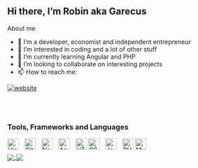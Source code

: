 ## Hi there, I’m Robin aka Garecus

About me
- 👋 I’m a developer, economist and independent entrepreneur
- 👀 I’m interested in coding and a lot of other stuff
- 🌱 I’m currently learning Angular and PHP
- 💞️ I’m looking to collaborate on interesting projects
- 📫 How to reach me:

[![website](https://img.shields.io/website?label=inlog-it.de&style=for-the-badge&url=https%3A%2F%2Finlog-it.de)](https://inlog-it.de)

<br />
<br />

### Tools, Frameworks and Languages
[<img align="left" alt="Visual Studio Code" width="26px" src="https://cdn.jsdelivr.net/gh/devicons/devicon/icons/vscode/vscode-original.svg" style="padding-right: 10px;" />][website]
[<img align="left" alt="Git and GitHub" width="26px" src="https://cdn.jsdelivr.net/gh/devicons/devicon/icons/git/git-original.svg" style="padding-right: 10px;" />][website]

[<img align="left" alt="Node.js" width="26px" src="https://cdn.jsdelivr.net/gh/devicons/devicon/icons/nodejs/nodejs-original.svg" style="padding-right: 10px;" />][website]
[<img align="left" alt="Angular" width="26px" src="https://angular.io/assets/images/logos/angular/angular.svg" style="padding-right: 10px;" />][website]

[<img align="left" alt="HTML 5" width="26px" src="https://cdn.jsdelivr.net/gh/devicons/devicon/icons/html5/html5-original.svg" style="padding-reight: 10px;" />][website]
[<img align="left" alt="CSS 3" width="26px" src="https://cdn.jsdelivr.net/gh/devicons/devicon/icons/css3/css3-original.svg" style="padding-right: 10px;" />][website]
[<img align="left" alt="Javascript" width="26px" src="https://cdn.jsdelivr.net/gh/devicons/devicon/icons/javascript/javascript-original.svg" style="padding-right: 10px;" />][website]
[<img align="left" alt="PHP" width="26px" src="https://cdn.jsdelivr.net/gh/devicons/devicon/icons/php/php-original.svg" style="padding-reight: 10px;" />][website]
[<img align="left" alt="MySQL" width="26px" src="https://cdn.jsdelivr.net/gh/devicons/devicon/icons/mysql/mysql-original.svg" style="padding-right: 10px;" />][website]

<br />
<br />
<a href="https://github.com/anuraghazra/github-readme-stats">
  <img align="center" src="https://github-readme-stats.vercel.app/api?username=garecus&show_icons=true&count_private=true&include_all_commits=true" />
  </a>
<a href="https://github.com/anuraghazra/github-readme-stats">
  <img align="center" src="https://github-readme-stats.vercel.app/api/top-langs/?username=garecus&layout=compact&langs_code=6" />
  </a>
  
<!---
[![Anurag's GitHub stats](https://github-readme-stats.vercel.app/api?username=garecus&show_icons=true&count_private=true&include_all_commits=true)](https://github.com/anuraghazra/github-readme-stats)

[![Top Langs](https://github-readme-stats.vercel.app/api/top-langs/?username=garecus&layout=compact&langs_code=6)](https://github.com/anuraghazra/github-readme-stats)

[![willianrod's wakatime stats](https://github-readme-stats.vercel.app/api/wakatime?username=willianrod)]https://github.com/anuraghazra/github-readme-stats)
--->

<!---
Garecus/Garecus is a ✨ special ✨ repository because its `README.md` (this file) appears on your GitHub profile.
You can click the Preview link to take a look at your changes.
--->

[website]: https://inlog-it.de/
[youtube]: https://www.youtube.com/channel/UC8UCOAbhGDjUm0kOGeDqSFg
[linkedin]: linkedin.com/in/robin-w-9b0161185

